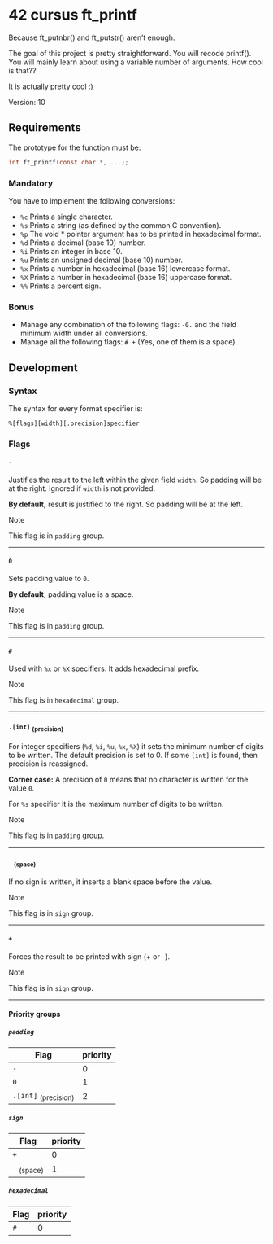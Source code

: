 # 42 cursus ft_printf
Because ft_putnbr() and ft_putstr() aren’t enough.

The goal of this project is pretty straightforward. You will recode printf().
You will mainly learn about using a variable number of arguments. How cool is that??

It is actually pretty cool :)

Version: 10

## Requirements
The prototype for the function must be:
``` C
int ft_printf(const char *, ...);
```
### Mandatory
You have to implement the following conversions:
* `%c` Prints a single character.
* `%s` Prints a string (as defined by the common C convention).
* `%p` The void * pointer argument has to be printed in hexadecimal format.
* `%d` Prints a decimal (base 10) number.
* `%i` Prints an integer in base 10.
* `%u` Prints an unsigned decimal (base 10) number.
* `%x` Prints a number in hexadecimal (base 16) lowercase format.
* `%X` Prints a number in hexadecimal (base 16) uppercase format.
* `%%` Prints a percent sign.

### Bonus
* Manage any combination of the following flags: `-0.` and the field minimum width under all conversions.
* Manage all the following flags: `# +` (Yes, one of them is a space).


## Development
### Syntax
The syntax for every format specifier is:
```
%[flags][width][.precision]specifier
```
### Flags
#### `-`
Justifies the result to the left within the given field `width`. So padding will be at the right.
Ignored if `width` is not provided.

**By default,** result is justified to the right. So padding will be at the left.

> [!NOTE] 
>  This flag is in `padding` group.

---

#### `0`
Sets padding value to `0`.

**By default,** padding value is a space.

> [!NOTE] 
>  This flag is in `padding` group.

---

#### `#`
Used with `%x` or `%X` specifiers. It adds hexadecimal prefix.

> [!NOTE]
> This flag is in `hexadecimal` group.

---

#### `.[int]` <sub>(precision)</sub>
For integer specifiers (`%d`, `%i`, `%u`, `%x`, `%X`) it sets the minimum number of digits to be written. The default precision is set to 0. If some `[int]` is found, then precision is reassigned.

**Corner case:** A precision of `0` means that no character is written for the value `0`.

For `%s` specifier it is the maximum number of digits to be written.

> [!NOTE]
> This flag is in `padding` group.

---

#### ` ` <sub>(space)</sub>
If no sign is written, it inserts a blank space before the value.

> [!NOTE]
> This flag is in `sign` group.

---

#### `+`
Forces the result to be printed with sign (+ or -).

> [!NOTE]
> This flag is in `sign` group.

---

#### Priority groups
##### `padding`
Flag|priority
-|-
`-`|0
`0`|1
`.[int]` <sub>(precision)</sub>|2

##### `sign`
Flag|priority
-|-
`+`|0
` ` <sub>(space)</sub>|1

##### `hexadecimal`
Flag|priority
-|-
`#`|0

